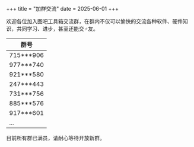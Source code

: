 +++
title = "加群交流"
date = 2025-06-01
+++

欢迎各位加入图吧工具箱交流群，在群内不仅可以愉快的交流各种软件、硬件知识，共同学习、进步，甚至还能交♂友。

| 群号      |
| --------- |
| 715***906 |
| 977***740 |
| 921***580 |
| 247***443 |
| 731***756 |
| 885***576 |
| 917***601 |
| ...       |

目前所有群已满员，请耐心等待开放新群。
